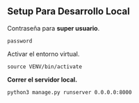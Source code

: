 ## Setup Para Desarrollo Local

Contraseña para **super usuario**.
```
password
```
Activar el entorno virtual.
```
source VENV/bin/activate
```
**Correr el servidor local.**
```
python3 manage.py runserver 0.0.0.0:8000
```
